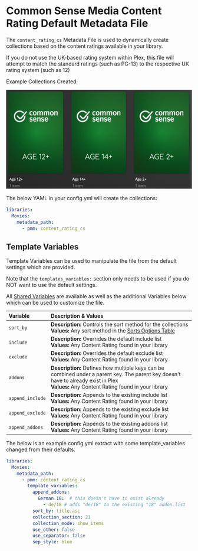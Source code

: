 # Common Sense Media Content Rating Default Metadata File

The `content_rating_cs` Metadata File is used to dynamically create collections based on the content ratings available in your library.

If you do not use the UK-based rating system within Plex, this file will attempt to match the standard ratings (such as PG-13) to the respective UK rating system (such as 12)

Example Collections Created:

![](../images/content_rating_cs.png)

The below YAML in your config.yml will create the collections:
```yaml
libraries:
  Movies:
    metadata_path:
      - pmm: content_rating_cs
```


## Template Variables
Template Variables can be used to manipulate the file from the default settings which are provided. 

Note that the `templates_variables:` section only needs to be used if you do NOT want to use the default settings.

All [Shared Variables](../variables) are available as well as the additional Variables below which can be used to customize the file.

| Variable         | Description & Values                                                                                                                                                                        |
|:-----------------|:--------------------------------------------------------------------------------------------------------------------------------------------------------------------------------------------|
| `sort_by`        | **Description:** Controls the sort method for the collections<br>**Values:** Any sort method in the [Sorts Options Table](#sort-options)                                                    |
| `include`        | **Description:** Overrides the default include list<br>**Values:** Any Content Rating found in your library                                                                                 |
| `exclude`        | **Description:** Overrides the default exclude list<br>**Values:** Any Content Rating found in your library                                                                                 |
| `addons`         | **Description:** Defines how multiple keys can be combined under a parent key. The parent key doesn't have to already exist in Plex<br>**Values:** Any Content Rating found in your library |
| `append_include` | **Description:** Appends to the existing include list<br>**Values:** Any Content Rating found in your library                                                                               |
| `append_exclude` | **Description:** Appends to the existing exclude list<br>**Values:** Any Content Rating found in your library                                                                               |
| `append_addons`  | **Description:** Appends to the existing addons list<br>**Values:** Any Content Rating found in your library                                                                                |

The below is an example config.yml extract with some template_variables changed from their defaults.

```yaml
libraries:
  Movies:
    metadata_path:
      - pmm: content_rating_cs
        template_variables: 
          append_addons:
            German 18:  # this doesn't have to exist already
              - de/18 # adds "de/18" to the existing "18" addon list
          sort_by: title.asc
          collection_section: 21
          collection_mode: show_items
          use_other: false
          use_separator: false
          sep_style: blue
```
